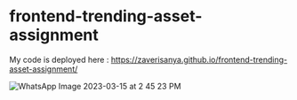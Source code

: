 # frontend-trending-asset-assignment

My code is deployed here : https://zaverisanya.github.io/frontend-trending-asset-assignment/

![WhatsApp Image 2023-03-15 at 2 45 23 PM](https://user-images.githubusercontent.com/71372587/225267564-831ddd84-cf7c-4f3f-bd84-9b5d3e9d09c5.jpeg)
